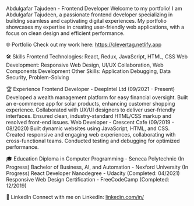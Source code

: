 Abdulgafar Tajudeen - Frontend Developer
Welcome to my portfolio! I am Abdulgafar Tajudeen, a passionate frontend developer specializing in building seamless and captivating digital experiences. My portfolio showcases my expertise in creating user-friendly web applications, with a focus on clean design and efficient performance.

🌐 Portfolio
Check out my work here: https://clevertag.netlify.app

🛠️ Skills
Frontend Technologies: React, Redux, JavaScript, HTML, CSS
Web Development: Responsive Web Design, UI/UX Collaboration, Web Components Development
Other Skills: Application Debugging, Data Security, Problem-Solving

🏆 Experience
Frontend Developer - DeepIntel Ltd (09/2021 - Present)
Developed a wealth management platform for easy financial oversight.
Built an e-commerce app for solar products, enhancing customer shopping experience.
Collaborated with UX/UI designers to deliver user-friendly interfaces.
Ensured clean, industry-standard HTML/CSS markup and resolved front-end issues.
Web Developer - Crescent Cafe (09/2019 - 08/2020)
Built dynamic websites using JavaScript, HTML, and CSS.
Created responsive and engaging web experiences, collaborating with cross-functional teams.
Conducted testing and debugging for optimized performance.

🎓 Education
Diploma in Computer Programming - Seneca Polytechnic (In Progress)
Bachelor of Business, AI, and Automation - Nexford University (In Progress)
React Developer Nanodegree - Udacity (Completed: 04/2021)
Responsive Web Design Certification - FreeCodeCamp (Completed: 12/2019)

📂 LinkedIn
Connect with me on LinkedIn: [linkedin.com/in/](https://www.linkedin.com/in/clevertag/)
